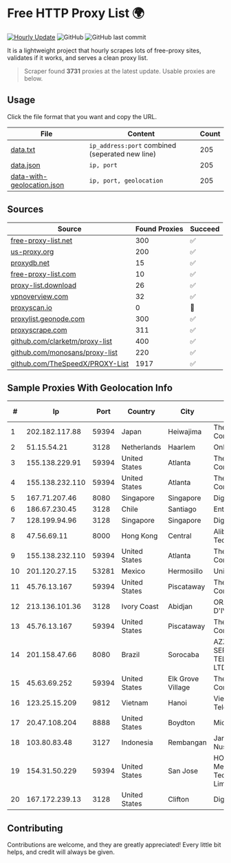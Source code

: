 
# Free HTTP Proxy List 🌍

[![Hourly Update](https://github.com/mertguvencli/http-proxy-list/actions/workflows/main.yml/badge.svg?branch=main)](https://github.com/mertguvencli/http-proxy-list/actions/workflows/main.yml)
![GitHub](https://img.shields.io/github/license/mertguvencli/http-proxy-list)
![GitHub last commit](https://img.shields.io/github/last-commit/mertguvencli/http-proxy-list)

It is a lightweight project that hourly scrapes lots of free-proxy sites, validates if it works, and serves a clean proxy list.


> Scraper found **3731** proxies at the latest update. Usable proxies are below.

## Usage

Click the file format that you want and copy the URL.


|File|Content|Count|
|----|-------|-----|
|[data.txt](https://raw.githubusercontent.com/mertguvencli/http-proxy-list/main/proxy-list/data.txt)|`ip_address:port` combined (seperated new line)|205|
|[data.json](https://raw.githubusercontent.com/mertguvencli/http-proxy-list/main/proxy-list/data.json)|`ip, port`|205|
|[data-with-geolocation.json](https://raw.githubusercontent.com/mertguvencli/http-proxy-list/main/proxy-list/data-with-geolocation.json)|`ip, port, geolocation`|205|

## Sources

|Source|Found Proxies|Succeed|
|------|-------------|-------|
|[free-proxy-list.net](https://free-proxy-list.net)|300|✅|
|[us-proxy.org](https://www.us-proxy.org)|200|✅|
|[proxydb.net](http://proxydb.net)|15|✅|
|[free-proxy-list.com](https://free-proxy-list.com/?page=&port=&type%5B%5D=http&type%5B%5D=https&up_time=0&search=Search)|10|✅|
|[proxy-list.download](https://www.proxy-list.download/HTTP)|26|✅|
|[vpnoverview.com](https://vpnoverview.com/privacy/anonymous-browsing/free-proxy-servers)|32|✅|
|[proxyscan.io](https://www.proxyscan.io)|0|🚫|
|[proxylist.geonode.com](https://proxylist.geonode.com/api/proxy-list?limit=300&page=1&sort_by=lastChecked&sort_type=desc&protocols=http,https)|300|✅|
|[proxyscrape.com](https://api.proxyscrape.com/v2/?request=displayproxies&protocol=http&timeout=10000&country=all&ssl=all&anonymity=all)|311|✅|
|[github.com/clarketm/proxy-list](https://raw.githubusercontent.com/clarketm/proxy-list/master/proxy-list-raw.txt)|400|✅|
|[github.com/monosans/proxy-list](https://raw.githubusercontent.com/monosans/proxy-list/main/proxies/http.txt)|220|✅|
|[github.com/TheSpeedX/PROXY-List](https://raw.githubusercontent.com/TheSpeedX/PROXY-List/master/http.txt)|1917|✅|


## Sample Proxies With Geolocation Info

|#|Ip|Port|Country|City|Internet Service Provider|
|-|--|----|-------|----|-------------------------|
|1|202.182.117.88|59394|Japan|Heiwajima|The Constant Company|
|2|51.15.54.21|3128|Netherlands|Haarlem|Online SAS NL|
|3|155.138.229.91|59394|United States|Atlanta|The Constant Company|
|4|155.138.232.110|59394|United States|Atlanta|The Constant Company|
|5|167.71.207.46|8080|Singapore|Singapore|DigitalOcean, LLC|
|6|186.67.230.45|3128|Chile|Santiago|Entel Chile S.A.|
|7|128.199.94.96|3128|Singapore|Singapore|DigitalOcean, LLC|
|8|47.56.69.11|8000|Hong Kong|Central|Alibaba (US) Technology Co., Ltd.|
|9|155.138.232.110|59394|United States|Atlanta|The Constant Company|
|10|201.120.27.15|53281|Mexico|Hermosillo|Uninet S.A. de C.V|
|11|45.76.13.167|59394|United States|Piscataway|The Constant Company|
|12|213.136.101.36|3128|Ivory Coast|Abidjan|ORANGE COTE D'IVOIRE|
|13|45.76.13.167|59394|United States|Piscataway|The Constant Company|
|14|201.158.47.66|8080|Brazil|Sorocaba|AZZA TELECOM SERVIÔOS EM TELECOMUNICAÔÔES LTDA|
|15|45.63.69.252|59394|United States|Elk Grove Village|The Constant Company|
|16|123.25.15.209|9812|Vietnam|Hanoi|VietNam Post and Telecom Corporation|
|17|20.47.108.204|8888|United States|Boydton|Microsoft Corporation|
|18|103.80.83.48|3127|Indonesia|Rembangan|Jaringanku Sarana Nusantara|
|19|154.31.50.229|59394|United States|San Jose|HONG KONG Megalayer Technology Co., Limited|
|20|167.172.239.13|3128|United States|Clifton|DigitalOcean, LLC|



## Contributing

Contributions are welcome, and they are greatly appreciated! Every
little bit helps, and credit will always be given.

